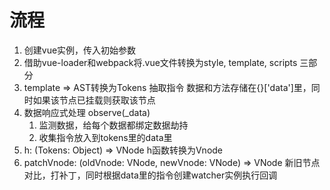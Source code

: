 # 流程

1. 创建vue实例，传入初始参数
2. 借助vue-loader和webpack将.vue文件转换为style, template, scripts 三部分
3. template => AST转换为Tokens 抽取指令 数据和方法存储在{}['data']里，同时如果该节点已挂载则获取该节点
4. 数据响应式处理 observe(_data)
   1. 监测数据，给每个数据都绑定数据劫持
   2. 收集指令放入到tokens里的data里
5. h: (Tokens: Object<astTokens>) => VNode h函数转换为Vnode
6. patchVnode: (oldVnode: VNode, newVnode: VNode) => VNode 新旧节点对比，打补丁，同时根据data里的指令创建watcher实例执行回调


